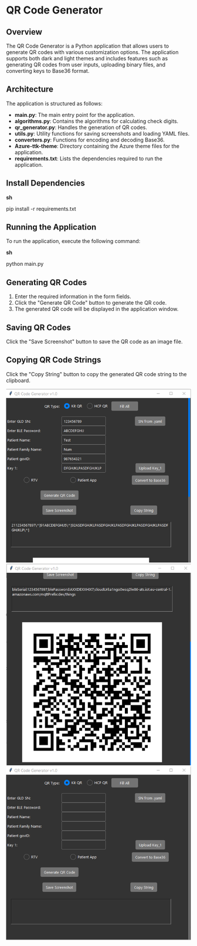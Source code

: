 # QR Code Generator

## Overview

The QR Code Generator is a Python application that allows users to generate QR codes with various customization options. The application supports both dark and light themes and includes features such as generating QR codes from user inputs, uploading binary files, and converting keys to Base36 format.

## Architecture

The application is structured as follows:

- **main.py**: The main entry point for the application.
- **algorithms.py**: Contains the algorithms for calculating check digits.
- **qr_generator.py**: Handles the generation of QR codes.
- **utils.py**: Utility functions for saving screenshots and loading YAML files.
- **converters.py**: Functions for encoding and decoding Base36.
- **Azure-ttk-theme**: Directory containing the Azure theme files for the application.
- **requirements.txt**: Lists the dependencies required to run the application.

## Install Dependencies
**sh**

pip install -r requirements.txt

## Running the Application
To run the application, execute the following command:

**sh**

python main.py

## Generating QR Codes

1. Enter the required information in the form fields.
2. Click the "Generate QR Code" button to generate the QR code.
3. The generated QR code will be displayed in the application window.

## Saving QR Codes

Click the "Save Screenshot" button to save the QR code as an image file.

## Copying QR Code Strings

Click the "Copy String" button to copy the generated QR code string to the clipboard.

![Image 1](images/image-1.png)
![Image 2](images/image-2.png)
![Image](images/image.png)
